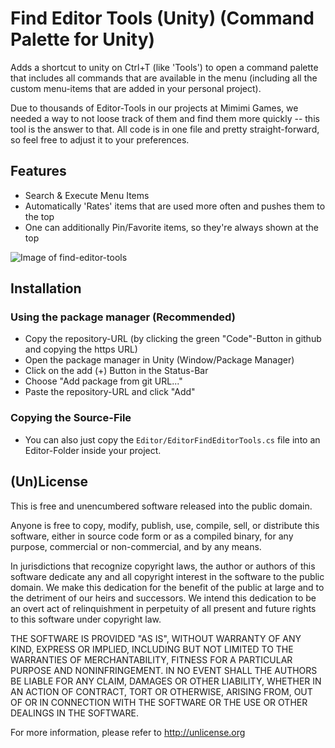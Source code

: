 # Find Editor Tools (Unity) (Command Palette for Unity)
Adds a shortcut to unity on Ctrl+T (like 'Tools') to open a command palette that includes all commands that are available in the menu (including all the custom menu-items that are added in your personal project).

Due to thousands of Editor-Tools in our projects at Mimimi Games, we needed a way to not loose track of them and find them more quickly -- this tool is the answer to that. All code is in one file and pretty straight-forward, so feel free to adjust it to your preferences.

## Features
- Search & Execute Menu Items
- Automatically 'Rates' items that are used more often and pushes them to the top
- One can additionally Pin/Favorite items, so they're always shown at the top

![Image of find-editor-tools](https://phwitti.com/files/find-editor-tools-preview-20210827.gif)

## Installation
### Using the package manager (Recommended)
- Copy the repository-URL (by clicking the green "Code"-Button in github and copying the https URL)
- Open the package manager in Unity (Window/Package Manager)
- Click on the add (+) Button in the Status-Bar
- Choose "Add package from git URL..."
- Paste the repository-URL and click "Add"
### Copying the Source-File
- You can also just copy the ```Editor/EditorFindEditorTools.cs``` file into an Editor-Folder inside your project.

## (Un)License

This is free and unencumbered software released into the public domain.

Anyone is free to copy, modify, publish, use, compile, sell, or distribute this software, either in source code form or as a compiled binary, for any purpose, commercial or non-commercial, and by any means.

In jurisdictions that recognize copyright laws, the author or authors of this software dedicate any and all copyright interest in the software to the public domain. We make this dedication for the benefit of the public at large and to the detriment of our heirs and successors. We intend this dedication to be an overt act of relinquishment in perpetuity of all present and future rights to this software under copyright law.

THE SOFTWARE IS PROVIDED "AS IS", WITHOUT WARRANTY OF ANY KIND, EXPRESS OR IMPLIED, INCLUDING BUT NOT LIMITED TO THE WARRANTIES OF MERCHANTABILITY, FITNESS FOR A PARTICULAR PURPOSE AND NONINFRINGEMENT. IN NO EVENT SHALL THE AUTHORS BE LIABLE FOR ANY CLAIM, DAMAGES OR OTHER LIABILITY, WHETHER IN AN ACTION OF CONTRACT, TORT OR OTHERWISE, ARISING FROM, OUT OF OR IN CONNECTION WITH THE SOFTWARE OR THE USE OR OTHER DEALINGS IN THE SOFTWARE.

For more information, please refer to <http://unlicense.org>

